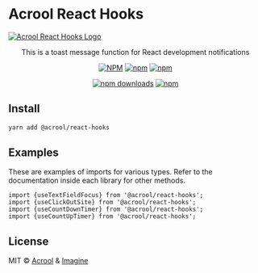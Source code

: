 # Acrool React Hooks

<a href="https://acrool-react-hooks.pages.dev/" title="Acrool React Hooks - This is a toast message function for React development notifications">
    <img src="https://raw.githubusercontent.com/acrool/acrool-react-hooks/main/og.webp" alt="Acrool React Hooks Logo"/>
</a>

<p align="center">
    This is a toast message function for React development notifications
</p>

<div align="center">

[![NPM](https://img.shields.io/npm/v/@acrool/react-hooks.svg?style=for-the-badge)](https://www.npmjs.com/package/@acrool/react-hooks)
[![npm](https://img.shields.io/bundlejs/size/@acrool/react-hooks?style=for-the-badge)](https://github.com/acrool/@acrool/react-hooks/blob/main/LICENSE)
[![npm](https://img.shields.io/npm/l/@acrool/react-hooks?style=for-the-badge)](https://github.com/acrool/react-hooks/blob/main/LICENSE)

[![npm downloads](https://img.shields.io/npm/dm/@acrool/react-hooks.svg?style=for-the-badge)](https://www.npmjs.com/package/@acrool/react-hooks)
[![npm](https://img.shields.io/npm/dt/@acrool/react-hooks.svg?style=for-the-badge)](https://www.npmjs.com/package/@acrool/react-hooks)

</div>


## Install

```bash
yarn add @acrool/react-hooks
```

## Examples

These are examples of imports for various types. Refer to the documentation inside each library for other methods.

```tsx
import {useTextFieldFocus} from '@acrool/react-hooks';
import {useClickOutSite} from '@acrool/react-hooks';
import {useCountDownTimer} from '@acrool/react-hooks';
import {useCountUpTimer} from '@acrool/react-hooks';

```

## License

MIT © [Acrool](https://github.com/acrool) & [Imagine](https://github.com/imagine10255)
